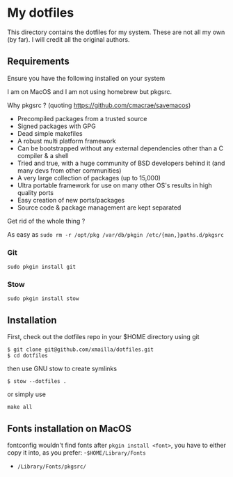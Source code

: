 # My dotfiles

This directory contains the dotfiles for my system.
These are not all my own (by far). I will credit all the original authors.

## Requirements

Ensure you have the following installed on your system

I am on MacOS and I am not using homebrew but pkgsrc.

Why pkgsrc ?
(quoting https://github.com/cmacrae/savemacos)

- Precompiled packages from a trusted source
- Signed packages with GPG
- Dead simple makefiles
- A robust multi platform framework
- Can be bootstrapped without any external dependencies other than a C compiler & a shell
- Tried and true, with a huge community of BSD developers behind it (and many devs from other communities)
- A very large collection of packages (up to 15,000)
- Ultra portable framework for use on many other OS's results in high quality ports
- Easy creation of new ports/packages
- Source code & package management are kept separated

Get rid of the whole thing ?

As easy as `sudo rm -r /opt/pkg /var/db/pkgin /etc/{man,}paths.d/pkgsrc`

### Git

```
sudo pkgin install git
```

### Stow

```
sudo pkgin install stow
```

## Installation

First, check out the dotfiles repo in your $HOME directory using git

```
$ git clone git@github.com/xmailla/dotfiles.git
$ cd dotfiles
```

then use GNU stow to create symlinks

```
$ stow --dotfiles .
```

or simply use
```
make all
```

## Fonts installation on MacOS

fontconfig wouldn't find fonts after ```pkgin install <font>```, you have to either copy it into, as you prefer:
-```$HOME/Library/Fonts```
- ```/Library/Fonts/pkgsrc/``` 

